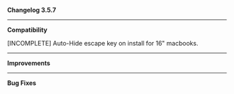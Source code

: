 **Changelog 3.5.7**

----
**Compatibility**

[INCOMPLETE] Auto-Hide escape key on install for 16" macbooks.

----
**Improvements**
<br>


----
**Bug Fixes**

